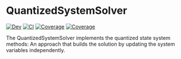 # QuantizedSystemSolver
[![Dev](https://img.shields.io/badge/docs-dev-blue.svg)](https://mongibellili.github.io/QuantizedSystemSolver/dev/)
[![CI](https://github.com/mongibellili/QuantizedSystemSolver/actions/workflows/CI.yml/badge.svg)](https://github.com/mongibellili/QuantizedSystemSolver/actions/workflows/CI.yml)
[![Coverage](https://codecov.io/gh/mongibellili/QuantizedSystemSolver/branch/main/graph/badge.svg)](https://codecov.io/gh/mongibellili/QuantizedSystemSolver)
[![Coverage](https://coveralls.io/repos/github/mongibellili/QuantizedSystemSolver/badge.svg?branch=main)](https://coveralls.io/github/mongibellili/QuantizedSystemSolver?branch=main)

The QuantizedSystemSolver implements the quantized state system methods: An approach that builds the solution by updating the system variables independently.
